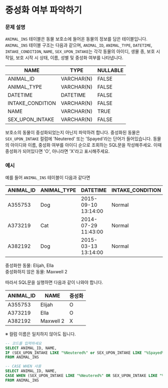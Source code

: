 # 중성화 여부 파악하기

### 문제 설명
`ANIMAL_INS` 테이블은 동물 보호소에 들어온 동물의 정보를 담은 테이블입니다. `ANIMAL_INS` 테이블 구조는 다음과 같으며, `ANIMAL_ID`, `ANIMAL_TYPE`, `DATETIME`, `INTAKE_CONDITION`, `NAME`, `SEX_UPON_INTAKE`는 각각 동물의 아이디, 생물 종, 보호 시작일, 보호 시작 시 상태, 이름, 성별 및 중성화 여부를 나타냅니다.

| NAME      | TYPE       | NULLABLE |
|-----------|------------|----------|
| ANIMAL_ID | VARCHAR(N) | FALSE    |
| ANIMAL_TYPE | VARCHAR(N) | FALSE    |
| DATETIME  | DATETIME   | FALSE    |
| INTAKE_CONDITION | VARCHAR(N) | FALSE    |
| NAME | VARCHAR(N) | TRUE    |
| SEX_UPON_INTAKE | VARCHAR(N) | FALSE    |

보호소의 동물이 중성화되었는지 아닌지 파악하려 합니다. 중성화된 동물은 `SEX_UPON_INTAKE` 컬럼에 'Neutered' 또는 'Spayed'라는 단어가 들어있습니다. 동물의 아이디와 이름, 중성화 여부를 아이디 순으로 조회하는 SQL문을 작성해주세요. 이때 중성화가 되어있다면 'O', 아니라면 'X'라고 표시해주세요.

### 예시
예를 들어 `ANIMAL_INS` 테이블이 다음과 같다면

| ANIMAL_ID | ANIMAL_TYPE | DATETIME            | INTAKE_CONDITION | NAME        | SEX_UPON_INTAKE  |
|-----------|--------------|---------------------------|------------------------|---------------|------------------------|
| A355753  | Dog          | 2015-09-10 13:14:00 | Normal         | Elijah      | Neutered Male   |
| A373219  | Cat           | 2014-07-29 11:43:00 | Normal         | Ella          | Spayed Female |
| A382192  | Dog          | 2015-03-13 13:14:00 | Normal         | Maxwell 2 | Intact Male       |

중성화한 동물: Elijah, Ella  
중성화하지 않은 동물: Maxwell 2

따라서 SQL문을 실행하면 다음과 같이 나와야 합니다.

| ANIMAL_ID | NAME       | 중성화 |
|-----------|-------------|--------|
| A355753  | Elijah     | O      |
| A373219  | Ella          | O      |
| A382192  | Maxwell 2 | X      |

※ 컬럼 이름은 일치하지 않아도 됩니다.

```sql
-- 코드를 입력하세요
SELECT ANIMAL_ID, NAME, 
IF (SEX_UPON_INTAKE LIKE "%Neutered%" or SEX_UPON_INTAKE LIKE "%Spayed%", 'O', 'X') AS "중성화"
FROM ANIMAL_INS

-- CASE WHEN 사용
SELECT ANIMAL_ID, NAME, 
CASE WHEN (SEX_UPON_INTAKE LIKE "%Neutered%" OR SEX_UPON_INTAKE LIKE "%Spayed%") THEN 'O' ELSE 'X' END AS '중성화'
FROM ANIMAL_INS
```